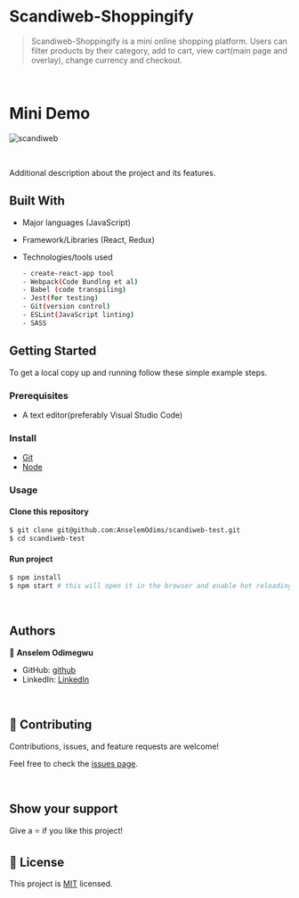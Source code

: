 # Scandiweb-Shoppingify

> Scandiweb-Shoppingify is a mini online shopping platform. Users can filter products by their category, add to cart, view cart(main page and overlay), change currency and checkout.
> 

<br/>

# Mini Demo 
![scandiweb](https://user-images.githubusercontent.com/43995830/178297059-aca2a954-7bc5-4d2a-a3f8-0cf1aeb67380.gif)

<br/>

Additional description about the project and its features.
## Built With

- Major languages (JavaScript)
- Framework/Libraries (React, Redux)
- Technologies/tools used 
  
  ``` bash
  - create-react-app tool
  - Webpack(Code Bundlng et al)
  - Babel (code transpiling)
  - Jest(for testing)
  - Git(version control)
  - ESLint(JavaScript linting)
  - SASS

  ```


## Getting Started

To get a local copy up and running follow these simple example steps.

### Prerequisites
 - A text editor(preferably Visual Studio Code)
### Install
  -  [Git](https://git-scm.com/downloads)
  -  [Node](https://nodejs.org/en/download/)
### Usage
#### Clone this repository

```bash
$ git clone git@github.com:AnselemOdims/scandiweb-test.git
$ cd scandiweb-test
```
#### Run project

```bash
$ npm install
$ npm start # this will open it in the browser and enable hot reloading
```

  <br>

## Authors

👤 **Anselem Odimegwu**

- GitHub: [github](https://github.com/AnselemOdims)
- LinkedIn: [LinkedIn](https://www.linkedin.com/in/anselem-odimegwu/)

<br>

## 🤝 Contributing

Contributions, issues, and feature requests are welcome!

Feel free to check the [issues page](https://github.com/AnselemOdims/scandiweb-test/issues).

<br>

## Show your support

Give a ⭐️ if you like this project!

## 📝 License

This project is [MIT](https://opensource.org/licenses/MIT) licensed.

